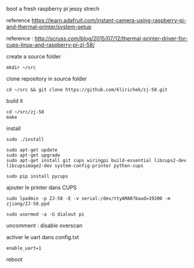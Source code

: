 boot a fresh raspberry pi jessy strech


reference https://learn.adafruit.com/instant-camera-using-raspberry-pi-and-thermal-printer/system-setup


reference : http://scruss.com/blog/2015/07/12/thermal-printer-driver-for-cups-linux-and-raspberry-pi-zj-58/


create a source folder

```
mkdir ~/src
```

clone repository in source folder

```
cd ~/src && git clone https://github.com/klirichek/zj-58.git
```

build it

```
cd ~/src/zj-58
make

```

install 

```
sudo ./install
```


```
sudo apt-get update 
sudo apt-get upgrade
sudo apt-get install git cups wiringpi build-essential libcups2-dev libcupsimage2-dev system-config-printer python-cups

```


```
sudo pip install pycups 
```

ajouter le printer dans CUPS

```
sudo lpadmin -p ZJ-58 -E -v serial:/dev/ttyAMA0?baud=19200 -m zjiang/ZJ-58.ppd
```

```
sudo usermod -a -G dialout pi
```

uncomment : disable overscan

activer le uart dans config.txt
```
enable_uart=1
```
reboot






